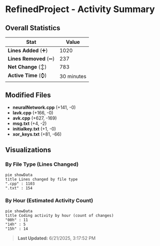 # RefinedProject - Activity Summary 

## Overall Statistics

| Stat                   | Value                                                             |
| ---------------------- | ----------------------------------------------------------------- |
| **Lines Added** (➕)   | 1020                                          |
| **Lines Removed** (➖) | 237                                        |
| **Net Change** (↕)    | 783                |
| **Active Time** (⌚)   | 30 minutes |


## Modified Files
- **neuralNetwork.cpp** (+141, -0)
- **lavk.cpp** (+166, -0)
- **avk.cpp** (+627, -169)
- **msg.txt** (+4, -2)
- **initialkey.txt** (+1, -0)
- **xor_keys.txt** (+81, -66)

## Visualizations

### By File Type (Lines Changed)

```mermaid
pie showData
title Lines changed by file type
".cpp" : 1103
".txt" : 154
```

### By Hour (Estimated Activity Count)

```mermaid
pie showData
title Coding activity by hour (count of changes)
"00h" : 11
"14h" : 5
"15h" : 14
```


> **Last Updated:** 6/21/2025, 3:17:52 PM